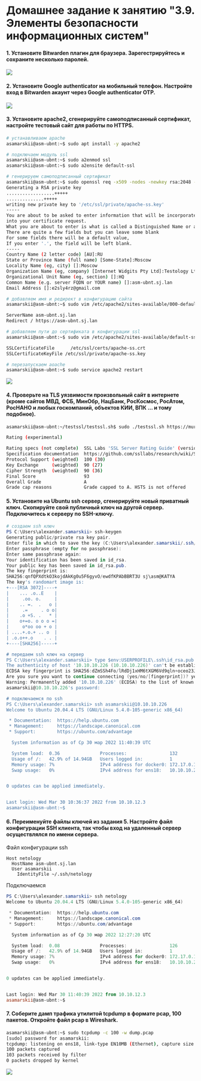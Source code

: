 # Домашнее задание к занятию "3.9. Элементы безопасности информационных систем"

#### 1. Установите Bitwarden плагин для браузера. Зарегестрируйтесь и сохраните несколько паролей.

![](https://github.com/e2sly4rz/devops-netology/blob/main/images/09sec01.jpg)

#### 2. Установите Google authenticator на мобильный телефон. Настройте вход в Bitwarden акаунт через Google authenticator OTP.

![](https://github.com/e2sly4rz/devops-netology/blob/main/images/09sec02.jpg)

#### 3. Установите apache2, сгенерируйте самоподписанный сертификат, настройте тестовый сайт для работы по HTTPS.

```bash
# устанавливаем apache
asamarskii@asm-ubnt:~$ sudo apt install -y apache2

# подключаем модуль ssl
asamarskii@asm-ubnt:~$ sudo a2enmod ssl
asamarskii@asm-ubnt:~$ sudo a2ensite default-ssl

# генерируем самоподписанный сертификат
asamarskii@asm-ubnt:~$ sudo openssl req -x509 -nodes -newkey rsa:2048 -keyout /etc/ssl/private/apache-ss.key -out /etc/ssl/certs/apache-ss.crt
Generating a RSA private key
..................+++++
..............+++++
writing new private key to '/etc/ssl/private/apache-ss.key'
-----
You are about to be asked to enter information that will be incorporated
into your certificate request.
What you are about to enter is what is called a Distinguished Name or a DN.
There are quite a few fields but you can leave some blank
For some fields there will be a default value,
If you enter '.', the field will be left blank.
-----
Country Name (2 letter code) [AU]:RU
State or Province Name (full name) [Some-State]:Moscow
Locality Name (eg, city) []:Moscow
Organization Name (eg, company) [Internet Widgits Pty Ltd]:Testology Ltd
Organizational Unit Name (eg, section) []:HQ
Common Name (e.g. server FQDN or YOUR name) []:asm-ubnt.sj.lan
Email Address []:e2sly4rz@gmail.com

# добавляем имя и редирект в конфигурацию сайта
asamarskii@asm-ubnt:~$ sudo vim /etc/apache2/sites-available/000-default.conf

ServerName asm-ubnt.sj.lan
Redirect / https://asm-ubnt.sj.lan

# добавляем пути до сертификата в конфигурации ssl
asamarskii@asm-ubnt:~$ sudo vim /etc/apache2/sites-available/default-ssl.conf

SSLCertificateFile      /etc/ssl/certs/apache-ss.crt
SSLCertificateKeyFile /etc/ssl/private/apache-ss.key

# перезапускаем aoache
asamarskii@asm-ubnt:~$ sudo service apache2 restart
```

![](https://github.com/e2sly4rz/devops-netology/blob/main/images/09sec03.jpg)

#### 4. Проверьте на TLS уязвимости произвольный сайт в интернете (кроме сайтов МВД, ФСБ, МинОбр, НацБанк, РосКосмос, РосАтом, РосНАНО и любых госкомпаний, объектов КИИ, ВПК ... и тому подобное).

```bash
asamarskii@asm-ubnt:~/testssl/testssl.sh$ sudo ./testssl.sh https://murmanhunt.ru/

Rating (experimental)

Rating specs (not complete)  SSL Labs 'SSL Server Rating Guide' (version 2009q from 2020-01-30)
Specification documentation  https://github.com/ssllabs/research/wiki/SSL-Server-Rating-Guide
Protocol Support (weighted)  100 (30)
Key Exchange     (weighted)  90 (27)
Cipher Strength  (weighted)  90 (36)
Final Score                  93
Overall Grade                A
Grade cap reasons            Grade capped to A. HSTS is not offered
```

#### 5. Установите на Ubuntu ssh сервер, сгенерируйте новый приватный ключ. Скопируйте свой публичный ключ на другой сервер. Подключитесь к серверу по SSH-ключу.

```powershell
# создаем ssh ключ
PS C:\Users\alexander.samarskii> ssh-keygen
Generating public/private rsa key pair.
Enter file in which to save the key (C:\Users\alexander.samarskii/.ssh/id_rsa):
Enter passphrase (empty for no passphrase):
Enter same passphrase again:
Your identification has been saved in id_rsa.
Your public key has been saved in id_rsa.pub.
The key fingerprint is:
SHA256:qnfQPXdtkO3kojdAkKg0u5F6gyvO/ewdfKPAbBBRT3U sj\asm@KATYA
The key's randomart image is:
+---[RSA 3072]----+
|    ... .o..E    |
|     .oo. o.     |
|    .. =.  .   o |
|     .=     . o o|
|    .o +S. .   * |
|    o+=o. o o o =|
|     o*oo oo + o |
| ....+.o.+ .. o  |
| .o.o++.o    . . |
+----[SHA256]-----+

# передаем ssh ключ на сервер
PS C:\Users\alexander.samarskii> type $env:USERPROFILE\.ssh\id_rsa.pub | ssh asamarskii@10.10.10.226 "mkdir -p ~/.ssh && cat >> ~/.ssh/authorized_keys"
The authenticity of host '10.10.10.226 (10.10.10.226)' can't be established.
ECDSA key fingerprint is SHA256:dZmSSh4Fo/lRdDj1xHM6tXGM6Vd9qln+oceo23J95rQ.
Are you sure you want to continue connecting (yes/no/[fingerprint])? yes
Warning: Permanently added '10.10.10.226' (ECDSA) to the list of known hosts.
asamarskii@10.10.10.226's password:

# подключаемся по ssh
PS C:\Users\alexander.samarskii> ssh asamarskii@10.10.10.226
Welcome to Ubuntu 20.04.4 LTS (GNU/Linux 5.4.0-105-generic x86_64)

 * Documentation:  https://help.ubuntu.com
 * Management:     https://landscape.canonical.com
 * Support:        https://ubuntu.com/advantage

  System information as of Ср 30 мар 2022 11:40:39 UTC

  System load:  0.36               Processes:                132
  Usage of /:   42.9% of 14.94GB   Users logged in:          1
  Memory usage: 7%                 IPv4 address for docker0: 172.17.0.1
  Swap usage:   0%                 IPv4 address for ens18:   10.10.10.226


0 updates can be applied immediately.


Last login: Wed Mar 30 10:36:37 2022 from 10.10.12.3
asamarskii@asm-ubnt:~$
```

#### 6. Переименуйте файлы ключей из задания 5. Настройте файл конфигурации SSH клиента, так чтобы вход на удаленный сервер осуществлялся по имени сервера.

Файл конфигурации ssh

```
Host netology
  HostName asm-ubnt.sj.lan
  User asamarskii
    IdentityFile ~/.ssh/netology
```
Подключаемся

```powershell
PS C:\Users\alexander.samarskii> ssh netology
Welcome to Ubuntu 20.04.4 LTS (GNU/Linux 5.4.0-105-generic x86_64)

 * Documentation:  https://help.ubuntu.com
 * Management:     https://landscape.canonical.com
 * Support:        https://ubuntu.com/advantage

  System information as of Ср 30 мар 2022 12:27:20 UTC

  System load:  0.08               Processes:                126
  Usage of /:   42.9% of 14.94GB   Users logged in:          1
  Memory usage: 7%                 IPv4 address for docker0: 172.17.0.1
  Swap usage:   0%                 IPv4 address for ens18:   10.10.10.226


0 updates can be applied immediately.


Last login: Wed Mar 30 11:40:39 2022 from 10.10.12.3
asamarskii@asm-ubnt:~$
```

#### 7. Соберите дамп трафика утилитой tcpdump в формате pcap, 100 пакетов. Откройте файл pcap в Wireshark.

```bash
asamarskii@asm-ubnt:~$ sudo tcpdump -c 100 -w dump.pcap
[sudo] password for asamarskii:
tcpdump: listening on ens18, link-type EN10MB (Ethernet), capture size 262144 bytes
100 packets captured
103 packets received by filter
0 packets dropped by kernel
```

![](https://github.com/e2sly4rz/devops-netology/blob/main/images/09sec04.jpg)
